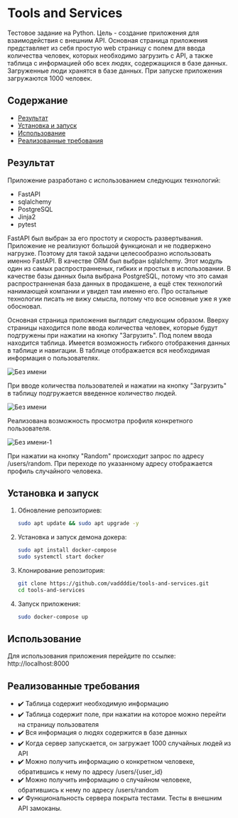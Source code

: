 # Tools and Services

Тестовое задание на Python. Цель - создание приложения для взаимодействия с внешним API. Основная страница приложения представляет из себя простую web страницу с полем для ввода количества человек, которых необходимо загрузить с АPI, а также таблица с информацией обо всех людях, содержащихся в базе данных. Загруженные люди хранятся в базе данных. При запуске приложения загружаются 1000 человек.

## Содержание

- [Результат](#результат)
- [Установка и запуск](#установка-и-запуск)
- [Использование](#использование)
- [Реализованные требования](#реализованные-требования)

## Результат

Приложение разработано с использованием следующих технологий:
- FastAPI
- sqlalchemy
- PostgreSQL
- Jinja2
- pytest

FastAPI был выбран за его простоту и скорость развертывания. Приложение не реализуют большой функционал и не подвержено нагрузке. Поэтому для такой задачи целесообразно использовать именно FastAPI. В качестве ORM был выбран sqlalchemy. Этот модуль один из самых распространненых, гибких и простых в использовании. В качестве базы данных была выбрана PostgreSQL, потому что это самая распространненая база данных в продакшене, а ещё стек технологий нанимающей компании и увидел там именно его. Про остальные технологии писать не вижу смысла, потому что все основные уже я уже обосновал.

Основная страница приложения выглядит следующим образом. Вверху страницы находится поле ввода количества человек, которые будут подгружены при нажатии на кнопку "Загрузить".
Под полем ввода находится таблица. Имеется возможность гибкого отображения данных в таблице и навигации. В таблице отображается вся необходимая информация о пользователях.

![Без имени](https://github.com/user-attachments/assets/ea4edf00-1477-4387-a783-ef2d76a86f38)

При вводе количества пользователей и нажатии на кнопку "Загрузить" в таблицу подгружается введенное количество людей.

![Без имени](https://github.com/user-attachments/assets/029b7960-a20d-4c7f-b0ab-bc726376cfed)

Реализована возможность просмотра профиля конкретного пользователя.

![Без имени-1](https://github.com/user-attachments/assets/82072c85-26f9-4867-924b-0fe2ed78a2bf)

При нажатии на кнопку "Random" происходит запрос по адресу /users/random. При переходе по указанному адресу отображается профиль случайного человека.

## Установка и запуск

1. Обновление репозиториев:
    ```bash
    sudo apt update && sudo apt upgrade -y
    ```
2. Установка и запуск демона докера:
    ```bash
    sudo apt install docker-compose
    sudo systemctl start docker
    ```
3. Клонирование репозитория:
    ```bash
    git clone https://github.com/vaddddie/tools-and-services.git
    cd tools-and-services
    ```
4. Запуск приложения:
    ```bash
    sudo docker-compose up
    ```
    
## Использование

Для использования приложения перейдите по ссылке:
http://localhost:8000

## Реализованные требования

- ✔️ Таблица содержит необходимую информацию
- ✔️ Таблица содержит поле, при нажатии на которое можно перейти на страницу пользователя
- ✔️ Вся информация о людях содержится в базе данных
- ✔️ Когда сервер запускается, он загружает 1000 случайных людей из API
- ✔️ Можно получить информацию о конкретном человеке, обратившись к нему по адресу /users/{user_id}
- ✔️ Можно получить информацию о случайном человеке, обратившись к нему по адресу /users/random
- ✔️ Функциональность сервера покрыта тестами. Тесты в внешним API замоканы.



   
